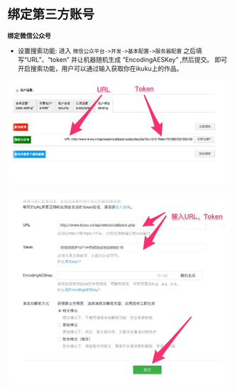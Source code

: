# 绑定第三方账号

**绑定微信公众号**  

* 设置搜索功能: 进入 `微信公众平台->开发->基本配置->服务器配置` 之后填写“URL”、“token” 并让机器随机生成 “EncodingAESKey” ,然后提交。
  即可开启搜索功能，用户可以通过输入获取你在ikuku上的作品。 
  
![设置微信公众号搜索功能](images/weixin_public.jpg)  

![设置微信公众号搜索功能面板](images/weixin_public_admin.jpg)  
